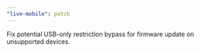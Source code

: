 ```yaml
---
"live-mobile": patch
---
```


Fix potential USB-only restriction bypass for firmware update on unsupported devices.
